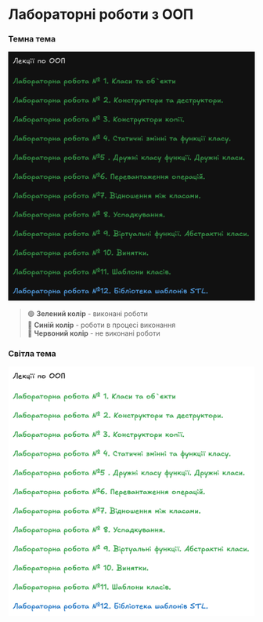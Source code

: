 # Лабораторні роботи з ООП

### Темна тема

![Список лабораторних робіт - темна тема](images/oop-dark-8.png)

> 🟢 **Зелений колір** - виконані роботи  
> 🔵 **Синій колір** - роботи в процесі виконання  
> 🔴 **Червоний колір** - не виконані роботи

### Світла тема

![Список лабораторних робіт - світла тема](images/oop-white-8.png)
